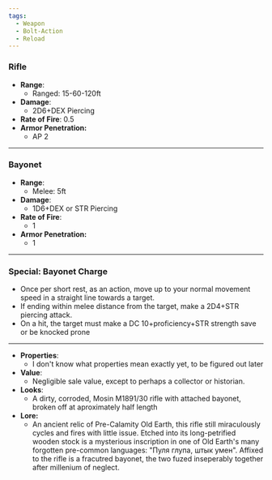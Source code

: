 ```yaml
---
tags:
  - Weapon
  - Bolt-Action
  - Reload
---
```

### Rifle
- **Range**:
	- Ranged: 15-60-120ft
- **Damage**:
	- 2D6+DEX Piercing
- **Rate of Fire**:
	0.5
- **Armor Penetration:**
	- AP 2

---
### Bayonet
- **Range**:
	- Melee: 5ft
- **Damage**:
	- 1D6+DEX or STR Piercing
- **Rate of Fire**:
	- 1
- **Armor Penetration:** 
	- 1
---
### Special: Bayonet Charge
- Once per short rest, as an action, move up to your normal movement speed in a straight line towards a target.
- If ending within melee distance from the target, make a 2D4+STR piercing attack.
- On a hit, the target must make a DC 10+proficiency+STR strength save or be knocked prone
---
- **Properties**:
	- I don't know what properties mean exactly yet, to be figured out later
- **Value**:
	- Negligible sale value, except to perhaps a collector or historian.
- **Looks**:
	- A dirty, corroded, Mosin M1891/30 rifle with attached bayonet, broken off at aproximately half length
- **Lore:**
	- An ancient relic of Pre-Calamity Old Earth, this rifle still miraculously cycles and fires with little issue. Etched into its long-petrified wooden stock is a mysterious inscription in one of Old Earth's many forgotten pre-common languages: "Пуля глупа, штык умен". Affixed to the rifle is a fracutred bayonet, the two fuzed inseperably together after millenium of neglect.
